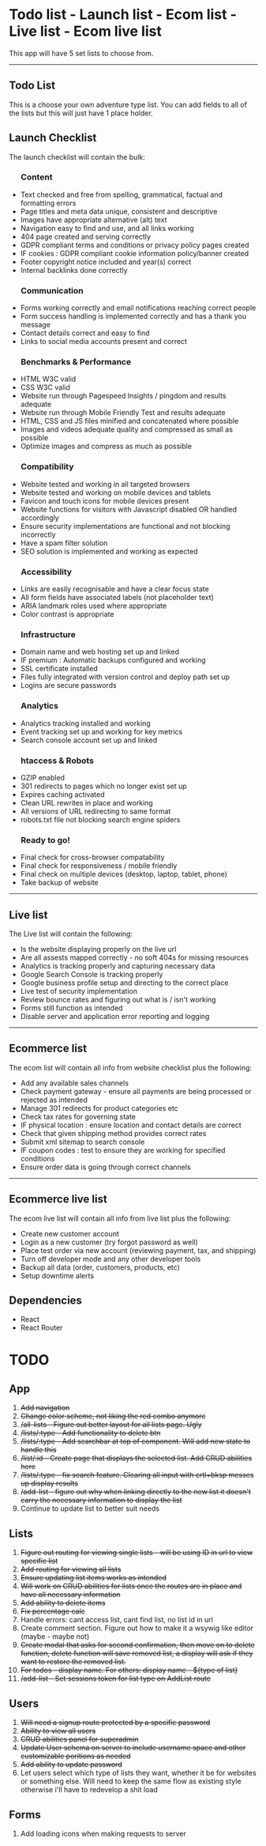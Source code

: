 # Todo list - Launch list - Ecom list - Live list - Ecom live list

This app will have 5 set lists to choose from.

<hr>

<h2>Todo List</h2>
<p>This is a choose your own adventure type list. You can add fields to all of the lists but this will just have 1 place holder.</p>

<h2>Launch Checklist</h2>
<p>The launch checklist will contain the bulk:</p>
<ul>

<h3>Content</h3>
<li>Text checked and free from spelling, grammatical, factual and formatting errors</li>
<li>Page titles and meta data unique, consistent and descriptive</li>
<li>Images have appropriate alternative (alt) text</li>
<li>Navigation easy to find and use, and all links working</li>
<li>404 page created and serving correctly</li>
<li>GDPR compliant terms and conditions or privacy policy pages created</li>
<li>IF cookies : GDPR compliant cookie information policy/banner created</li>
<li>Footer copyright notice included and year(s) correct</li>
<li>Internal backlinks done correctly</li>

<h3>Communication</h3>
<li>Forms working correctly and email notifications reaching correct people</li>
<li>Form success handling is implemented correctly and has a thank you message</li>
<li>Contact details correct and easy to find</li>
<li>Links to social media accounts present and correct</li>

<h3>Benchmarks & Performance</h3>
<li>HTML W3C valid</li>
<li>CSS W3C valid</li>
<li>Website run through Pagespeed Insights / pingdom and results adequate</li>
<li>Website run through Mobile Friendly Test and results adequate</li>
<li>HTML, CSS and JS files minified and concatenated where possible</li>
<li>Images and videos adequate quality and compressed as small as possible</li>
<li>Optimize images and compress as much as possible</li>

<h3>Compatibility</h3>
<li>Website tested and working in all targeted browsers</li>
<li>Website tested and working on mobile devices and tablets</li>
<li>Favicon and touch icons for mobile devices present</li>
<li>Website functions for visitors with Javascript disabled OR handled accordingly</li>
<li>Ensure security implementations are functional and not blocking incorrectly</li>
<li>Have a spam filter solution</li>
<li>SEO solution is implemented and working as expected</li>

<h3>Accessibility</h3>
<li>Links are easily recognisable and have a clear focus state</li>
<li>All form fields have associated labels (not placeholder text)</li>
<li>ARIA landmark roles used where appropriate</li>
<li>Color contrast is appropriate</li>

<h3>Infrastructure</h3>
<li>Domain name and web hosting set up and linked</li>
<li>IF premium : Automatic backups configured and working</li>
<li>SSL certificate installed</li>
<li>Files fully integrated with version control and deploy path set up</li>
<li>Logins are secure passwords</li>

<h3>Analytics</h3>
<li>Analytics tracking installed and working</li>
<li>Event tracking set up and working for key metrics</li>
<li>Search console account set up and linked</li>

<h3>htaccess & Robots</h3>
<li>GZIP enabled</li>
<li>301 redirects to pages which no longer exist set up</li>
<li>Expires caching activated</li>
<li>Clean URL rewrites in place and working</li>
<li>All versions of URL redirecting to same format</li>
<li>robots.txt file not blocking search engine spiders</li>

<h3>Ready to go!</h3>
<li>Final check for cross-browser compatability</li>
<li>Final check for responsiveness / mobile friendly</li>
<li>Final check on multiple devices (desktop, laptop, tablet, phone)</li>
<li>Take backup of website</li>
</ul>

<hr>

<h2>Live list</h2>
<p>The Live list will contain the following:</p>
<ul>
<li>Is the website displaying properly on the live url</li>
<li>Are all assests mapped correctly - no soft 404s for missing resources</li>
<li>Analytics is tracking properly and capturing necessary data</li>
<li>Google Search Console is tracking properly</li>
<li>Google business profile setup and directing to the correct place</li>
<li>Live test of security implementation</li>
<li>Review bounce rates and figuring out what is / isn't working</li>
<li>Forms still function as intended</li>
<li>Disable server and application error reporting and logging</li>
</ul>
<hr>
<h2>Ecommerce list</h2>
<p>The ecom list will contain all info from website checklist plus the following:</p>
<ul>
<li>Add any available sales channels</li>
<li>Check payment gateway - ensure all payments are being processed or rejected as intended</li>
<li>Manage 301 redirects for product categories etc</li>
<li>Check tax rates for governing state</li>
<li>IF physical location : ensure location and contact details are correct</li>
<li>Check that given shipping method provides correct rates</li>
<li>Submit xml sitemap to search console</li>
<li>IF coupon codes : test to ensure they are working for specified conditions</li>
<li>Ensure order data is going through correct channels</li>
</ul>
<hr>
<h2>Ecommerce live list</h2>
<p>The ecom live list will contain all info from live list plus the following:</p>
<ul>
<li>Create new customer account</li>
<li>Login as a new customer (try forgot password as well)</li>
<li>Place test order via new account (reviewing payment, tax, and shipping)</li>
<li>Turn off developer mode and any other developer tools</li>
<li>Backup all data (order, customers, products, etc)</li>
<li>Setup downtime alerts</li>
</ul>

<h2>Dependencies</h2>
<ul>
<li>React</li>
<li>React Router</li>
</ul>

# TODO

## App

<ol>
<li><del>Add navigation</del></li>
<li><del>Change color scheme, not liking the red combo anymore</del></li>
<li><del>/all-lists - Figure out better layout for all lists page. Ugly</del></li>
<li><del>/lists/:type - Add functionality to delete btn</del></li>
<li><del>/lists/:type - Add searchbar at top of component. Will add new state to handle this</del></li>
<li><del>/list/:id - Create page that displays the selected list. Add CRUD abilities here</del></li>
<li><del>/lists/:type - fix search feature. Clearing all input with crtl+bksp messes up display results</del></li>
<li><del>/add-list - figure out why when linking directly to the new list it doesn't carry the necessary information to display the list</del></li>
<li>Continue to update list to better suit needs</li>
</ol>

## Lists

<ol>
<li><del>Figure out routing for viewing single lists - will be using ID in url to view specific list</del></li>
<li><del>Add routing for viewing all lists</del></li>
<li><del>Ensure updating list items works as intended</del></li>
<li><del>Will work on CRUD abilities for lists once the routes are in place and have all necessary information</del></li>
<li><del>Add ability to delete items</del></li>
<li><del>Fix percentage calc</del></li>
<li>Handle errors: cant access list, cant find list, no list id in url</li>
<li>Create comment section. Figure out how to make it a wsywig like editor (maybe - maybe not)</li>
<li><del>Create modal that asks for second confirmation, then move on to delete function, delete function will save removed list, a display will ask if they want to restore the removed list.</del></li>
<li><del>For todos - display name. For others: display name - ${type of list}</del></li>
<li><del>/add-list - Set sessions token for list type on AddList route</del></li>

</ol>

## Users

<ol>
<li><del>Will need a signup route protected by a specific password</del></li>
<li><del>Ability to view all users</del></li>
<li><del>CRUD abilities panel for superadmin</del></li>
<li><del>Update User schema on server to include username space and other customizable poritions as needed</del></li>
<li><del>Add ability to update password</del></li>
<li>Let users select which type of lists they want, whether it be for websites or something else. Will need to keep the same flow as existing style otherwise i'll have to redevelop a shit load</li>
</ol>

## Forms

<ol>
<li>Add loading icons when making requests to server</li>
</ol>
